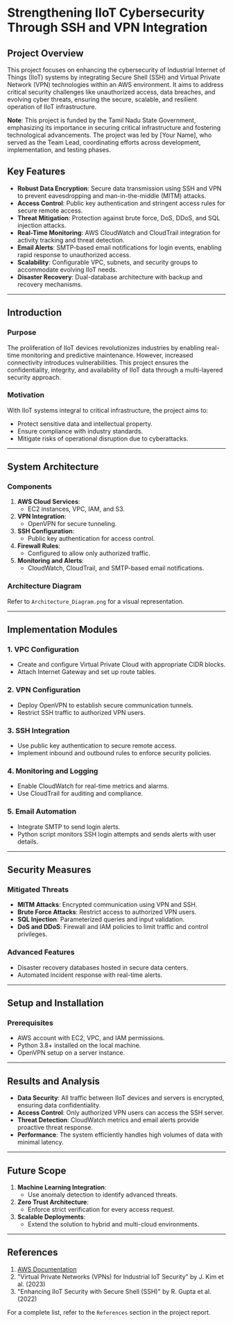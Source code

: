 # Strengthening IIoT Cybersecurity Through SSH and VPN Integration

## Project Overview
This project focuses on enhancing the cybersecurity of Industrial Internet of Things (IIoT) systems by integrating Secure Shell (SSH) and Virtual Private Network (VPN) technologies within an AWS environment. It aims to address critical security challenges like unauthorized access, data breaches, and evolving cyber threats, ensuring the secure, scalable, and resilient operation of IIoT infrastructure.

**Note**: This project is funded by the Tamil Nadu State Government, emphasizing its importance in securing critical infrastructure and fostering technological advancements. The project was led by [Your Name], who served as the Team Lead, coordinating efforts across development, implementation, and testing phases.

## Key Features
- **Robust Data Encryption**: Secure data transmission using SSH and VPN to prevent eavesdropping and man-in-the-middle (MITM) attacks.
- **Access Control**: Public key authentication and stringent access rules for secure remote access.
- **Threat Mitigation**: Protection against brute force, DoS, DDoS, and SQL injection attacks.
- **Real-Time Monitoring**: AWS CloudWatch and CloudTrail integration for activity tracking and threat detection.
- **Email Alerts**: SMTP-based email notifications for login events, enabling rapid response to unauthorized access.
- **Scalability**: Configurable VPC, subnets, and security groups to accommodate evolving IIoT needs.
- **Disaster Recovery**: Dual-database architecture with backup and recovery mechanisms.

---


## Introduction

### Purpose
The proliferation of IIoT devices revolutionizes industries by enabling real-time monitoring and predictive maintenance. However, increased connectivity introduces vulnerabilities. This project ensures the confidentiality, integrity, and availability of IIoT data through a multi-layered security approach.

### Motivation
With IIoT systems integral to critical infrastructure, the project aims to:
- Protect sensitive data and intellectual property.
- Ensure compliance with industry standards.
- Mitigate risks of operational disruption due to cyberattacks.

---

## System Architecture

### Components
1. **AWS Cloud Services**: 
   - EC2 instances, VPC, IAM, and S3.
2. **VPN Integration**: 
   - OpenVPN for secure tunneling.
3. **SSH Configuration**:
   - Public key authentication for access control.
4. **Firewall Rules**: 
   - Configured to allow only authorized traffic.
5. **Monitoring and Alerts**:
   - CloudWatch, CloudTrail, and SMTP-based email notifications.

### Architecture Diagram
Refer to `Architecture_Diagram.png` for a visual representation.

---

## Implementation Modules

### 1. **VPC Configuration**
- Create and configure Virtual Private Cloud with appropriate CIDR blocks.
- Attach Internet Gateway and set up route tables.

### 2. **VPN Configuration**
- Deploy OpenVPN to establish secure communication tunnels.
- Restrict SSH traffic to authorized VPN users.

### 3. **SSH Integration**
- Use public key authentication to secure remote access.
- Implement inbound and outbound rules to enforce security policies.

### 4. **Monitoring and Logging**
- Enable CloudWatch for real-time metrics and alarms.
- Use CloudTrail for auditing and compliance.

### 5. **Email Automation**
- Integrate SMTP to send login alerts.
- Python script monitors SSH login attempts and sends alerts with user details.

---

## Security Measures

### Mitigated Threats
- **MITM Attacks**: Encrypted communication using VPN and SSH.
- **Brute Force Attacks**: Restrict access to authorized VPN users.
- **SQL Injection**: Parameterized queries and input validation.
- **DoS and DDoS**: Firewall and IAM policies to limit traffic and control privileges.

### Advanced Features
- Disaster recovery databases hosted in secure data centers.
- Automated incident response with real-time alerts.

---

## Setup and Installation

### Prerequisites
- AWS account with EC2, VPC, and IAM permissions.
- Python 3.8+ installed on the local machine.
- OpenVPN setup on a server instance.

---

## Results and Analysis

- **Data Security**: All traffic between IIoT devices and servers is encrypted, ensuring data confidentiality.
- **Access Control**: Only authorized VPN users can access the SSH server.
- **Threat Detection**: CloudWatch metrics and email alerts provide proactive threat response.
- **Performance**: The system efficiently handles high volumes of data with minimal latency.

---

## Future Scope

1. **Machine Learning Integration**:
   - Use anomaly detection to identify advanced threats.
2. **Zero Trust Architecture**:
   - Enforce strict verification for every access request.
3. **Scalable Deployments**:
   - Extend the solution to hybrid and multi-cloud environments.

---

## References

1. [AWS Documentation](https://aws.amazon.com/documentation/)
2. "Virtual Private Networks (VPNs) for Industrial IoT Security" by J. Kim et al. (2023)
3. "Enhancing IIoT Security with Secure Shell (SSH)" by R. Gupta et al. (2022)

For a complete list, refer to the `References` section in the project report.
